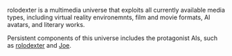 rolodexter is a multimedia universe that exploits all currently available media types, including virtual reality environemnts, film and movie formats, AI avatars, and literary works. 

Persistent components of this universe includes the protagonist AIs, such as [rolodexter](/mockup_site/universe/ROLODEXTER.md) and [Joe](/mockup_site/universe/JOE.md).